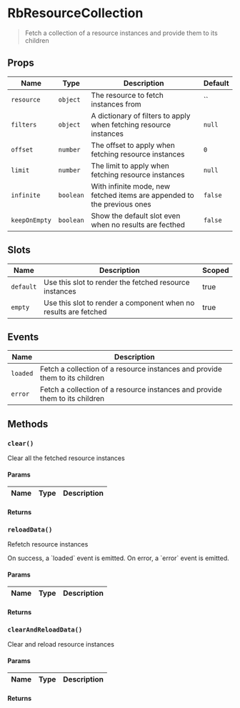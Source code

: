 # RbResourceCollection

> Fetch a collection of a resource instances and provide them to its children

## Props

| Name | Type | Description | Default |
| ---- | ---- | ----------- | ------- |
| `resource` | `object` | The resource to fetch instances from | `` |
| `filters` | `object` | A dictionary of filters to apply when fetching resource instances | `null` |
| `offset` | `number` | The offset to apply when fetching resource instances | `0` |
| `limit` | `number` | The limit to apply when fetching resource instances | `null` |
| `infinite` | `boolean` | With infinite mode, new fetched items are appended to the previous ones | `false` |
| `keepOnEmpty` | `boolean` | Show the default slot even when no results are fecthed | `false` |

## Slots

| Name | Description | Scoped |
| ---- | ----------- | ------ |
| `default` | Use this slot to render the fetched resource instances | true |
| `empty` | Use this slot to render a component when no results are fetched | true |

## Events

| Name | Description |
| ---- | ----------- |
| `loaded` | Fetch a collection of a resource instances and provide them to its children |
| `error` | Fetch a collection of a resource instances and provide them to its children |

## Methods

### `clear()`

Clear all the fetched resource instances

#### Params

| Name | Type | Description |
| ---- | ---- | ----------- |

#### Returns


### `reloadData()`

Refetch resource instances

On success, a &#x60;loaded&#x60; event is emitted.
On error, a &#x60;error&#x60; event is emitted.

#### Params

| Name | Type | Description |
| ---- | ---- | ----------- |

#### Returns


### `clearAndReloadData()`

Clear and reload resource instances

#### Params

| Name | Type | Description |
| ---- | ---- | ----------- |

#### Returns

